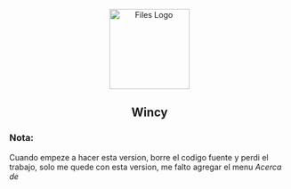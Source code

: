 <p align="center">
  <img alt="Files Logo" src="src/ico.ico" width="144" />
  <h2 align="center">Wincy</h2>
</p>























### Nota:
Cuando empeze a hacer esta version, borre el codigo fuente y perdi el trabajo, solo me quede con esta version, me falto agregar el menu *Acerca de*
